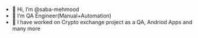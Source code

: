 - 👋 Hi, I’m @saba-mehmood
- 👀 I’m QA Engineer(Manual+Automation)
- 🌱 I have worked on Crypto exchange project as a QA, Andriod Apps and many more




<!---
saba-mehmood/saba-mehmood is a ✨ special ✨ repository because its `README.md` (this file) appears on your GitHub profile.
You can click the Preview link to take a look at your changes.
--->
